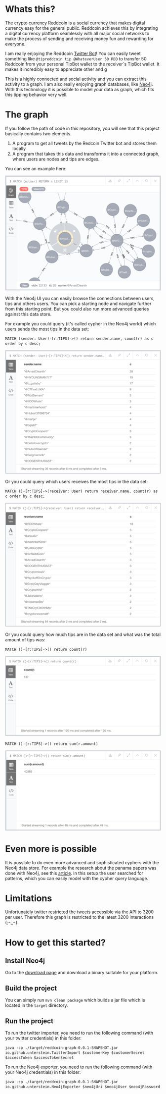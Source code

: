 # Whats this?
The crypto currency [Reddcoin](https://www.reddcoin.com/) is a social currency
that makes digital currency easy for the general public. Reddcoin achieves this by integrating a digital
currency platform seamlessly with all major social networks to make the process of sending and receiving money
fun and rewarding for everyone.

I am really enjoying the Reddcoin [Twitter Bot](https://twitter.com/tipreddcoin)! You can easily tweet something like
`@tipreddcoin tip @WhateverUser 50 RDD` to transfer 50 Reddcoin from your personal TipBot wallet to the receiver`s TipBot wallet.
It makes it incredibly easy to appreciate other and g


This is a highly connected and social activity and you can extract this activity to a graph. I am also really enjoying graph databases, like
[Neo4j](https://neo4j.com/). With this technology it is possible to model your data as graph, which fits this tipping behavior very well.

# The graph
If you follow the path of code in this repository, you will see that this project basically contains two elements.

1. A program to get all tweets by the Redcoin Twitter bot and stores them locally
2. A program that takes this data and transforms it into a connected graph, where users are nodes and tips are edges.

You can see an example here:

![Graph](./img/connections.png)

With the Neo4j UI you can easily browse the connections between users, tips and others users. You can pick a starting node
and navigate further from this starting point. But you could also run more advanced queries against this data store.

For example you could query (it's called cypher in the Neo4j world) which users sends the most tips in the data set:

```
MATCH (sender: User)-[r:TIPS]->() return sender.name, count(r) as c order by c desc;
```

![Senders](./img/senders.png)


Or you could query which users receives the most tips in the data set:

```
MATCH ()-[r:TIPS]->(receiver: User) return receiver.name, count(r) as c order by c desc;
```

![Receiver](./img/receivers.png)


Or you could query how much tips are in the data set and what was the total amount of tips was:

```
MATCH ()-[r:TIPS]->() return count(r)
```

![Count](./img/tipcount.png)

```
MATCH ()-[r:TIPS]->() return sum(r.amount)
```

![Amount](./img/tipamount.png)

# Even more is possible
It is possible to do even more advanced and sophisticated cyphers with the Neo4j data store. For example the
research about the panama papers was done with Neo4j, see this [article](https://neo4j.com/blog/analyzing-panama-papers-neo4j/).
In this setup the user searched for patterns, which you can easily model with the cypher query language.

# Limitations
Unfortunately twitter restricted the tweets accessible via the API to 3200 per user. Therefore this graph is restricted to
the latest 3200 interactions (;¬_¬).

# How to get this started?

## Install Neo4j
Go to the [download page](https://neo4j.com/download/) and download a binary suitable for your platform.

## Build the project
You can simply run `mvn clean package` which builds a jar file which is located in the `target` directory.

## Run the project
To run the twitter importer, you need to run the following command (with your twitter credentials) in this folder:

```
java -cp ./target/reddcoin-graph-0.0.1-SNAPSHOT.jar io.github.unterstein.TwitterImport $customerKey $customerSecret $accessToken $accessTokenSecret
```


To run the Neo4j exporter, you need to run the following command (with your Neo4j credentials) in this folder:

```
java -cp ./target/reddcoin-graph-0.0.1-SNAPSHOT.jar io.github.unterstein.Neo4jExporter $neo4jUri $neo4jUser $neo4jPassword
```
